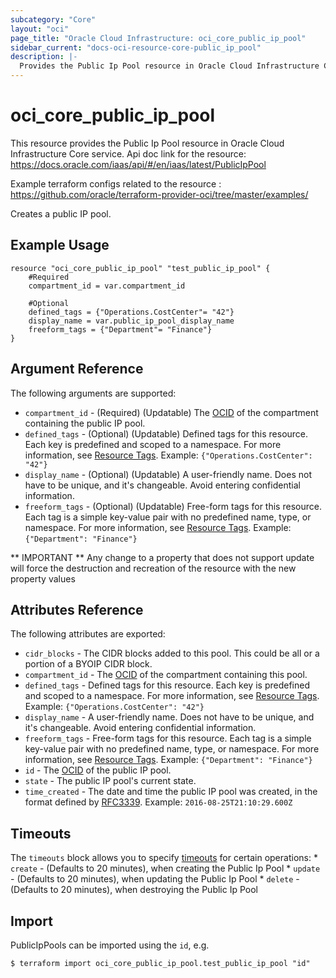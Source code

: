 ```yaml
---
subcategory: "Core"
layout: "oci"
page_title: "Oracle Cloud Infrastructure: oci_core_public_ip_pool"
sidebar_current: "docs-oci-resource-core-public_ip_pool"
description: |-
  Provides the Public Ip Pool resource in Oracle Cloud Infrastructure Core service
---
```


# oci_core_public_ip_pool
This resource provides the Public Ip Pool resource in Oracle Cloud Infrastructure Core service.
Api doc link for the resource: https://docs.oracle.com/iaas/api/#/en/iaas/latest/PublicIpPool

Example terraform configs related to the resource : https://github.com/oracle/terraform-provider-oci/tree/master/examples/

Creates a public IP pool.


## Example Usage

```hcl
resource "oci_core_public_ip_pool" "test_public_ip_pool" {
	#Required
	compartment_id = var.compartment_id

	#Optional
	defined_tags = {"Operations.CostCenter"= "42"}
	display_name = var.public_ip_pool_display_name
	freeform_tags = {"Department"= "Finance"}
}
```

## Argument Reference

The following arguments are supported:

* `compartment_id` - (Required) (Updatable) The [OCID](https://docs.cloud.oracle.com/iaas/Content/General/Concepts/identifiers.htm) of the compartment containing the public IP pool. 
* `defined_tags` - (Optional) (Updatable) Defined tags for this resource. Each key is predefined and scoped to a namespace. For more information, see [Resource Tags](https://docs.cloud.oracle.com/iaas/Content/General/Concepts/resourcetags.htm).  Example: `{"Operations.CostCenter": "42"}` 
* `display_name` - (Optional) (Updatable) A user-friendly name. Does not have to be unique, and it's changeable. Avoid entering confidential information. 
* `freeform_tags` - (Optional) (Updatable) Free-form tags for this resource. Each tag is a simple key-value pair with no predefined name, type, or namespace. For more information, see [Resource Tags](https://docs.cloud.oracle.com/iaas/Content/General/Concepts/resourcetags.htm).  Example: `{"Department": "Finance"}` 


** IMPORTANT **
Any change to a property that does not support update will force the destruction and recreation of the resource with the new property values

## Attributes Reference

The following attributes are exported:

* `cidr_blocks` - The CIDR blocks added to this pool. This could be all or a portion of a BYOIP CIDR block. 
* `compartment_id` - The [OCID](https://docs.cloud.oracle.com/iaas/Content/General/Concepts/identifiers.htm) of the compartment containing this pool. 
* `defined_tags` - Defined tags for this resource. Each key is predefined and scoped to a namespace. For more information, see [Resource Tags](https://docs.cloud.oracle.com/iaas/Content/General/Concepts/resourcetags.htm).  Example: `{"Operations.CostCenter": "42"}` 
* `display_name` - A user-friendly name. Does not have to be unique, and it's changeable. Avoid entering confidential information. 
* `freeform_tags` - Free-form tags for this resource. Each tag is a simple key-value pair with no predefined name, type, or namespace. For more information, see [Resource Tags](https://docs.cloud.oracle.com/iaas/Content/General/Concepts/resourcetags.htm).  Example: `{"Department": "Finance"}` 
* `id` - The [OCID](https://docs.cloud.oracle.com/iaas/Content/General/Concepts/identifiers.htm) of the public IP pool.
* `state` - The public IP pool's current state.
* `time_created` - The date and time the public IP pool was created, in the format defined by [RFC3339](https://tools.ietf.org/html/rfc3339).  Example: `2016-08-25T21:10:29.600Z` 

## Timeouts

The `timeouts` block allows you to specify [timeouts](https://registry.terraform.io/providers/oracle/oci/latest/docs/guides/changing_timeouts) for certain operations:
	* `create` - (Defaults to 20 minutes), when creating the Public Ip Pool
	* `update` - (Defaults to 20 minutes), when updating the Public Ip Pool
	* `delete` - (Defaults to 20 minutes), when destroying the Public Ip Pool


## Import

PublicIpPools can be imported using the `id`, e.g.

```
$ terraform import oci_core_public_ip_pool.test_public_ip_pool "id"
```

